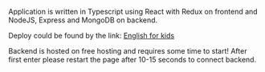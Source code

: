 Application is written in Typescript using React with Redux on frontend and NodeJS, Express and MongoDB on backend.

Deploy could be found by the link:
[English for kids](https://english-for-kids-yuriyl-git.netlify.app/ "English for kids")

Backend is hosted on free hosting and requires some time to start!
After first enter please restart the page after 10-15 seconds to connect backend.
